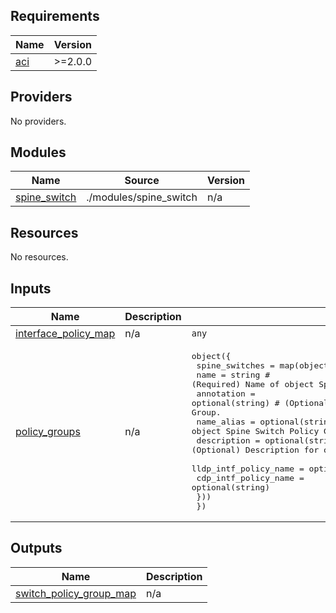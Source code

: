 <!-- BEGIN_TF_DOCS -->
## Requirements

| Name | Version |
|------|---------|
| <a name="requirement_aci"></a> [aci](#requirement\_aci) | >=2.0.0 |

## Providers

No providers.

## Modules

| Name | Source | Version |
|------|--------|---------|
| <a name="module_spine_switch"></a> [spine\_switch](#module\_spine\_switch) | ./modules/spine_switch | n/a |

## Resources

No resources.

## Inputs

| Name | Description | Type | Default | Required |
|------|-------------|------|---------|:--------:|
| <a name="input_interface_policy_map"></a> [interface\_policy\_map](#input\_interface\_policy\_map) | n/a | `any` | n/a | yes |
| <a name="input_policy_groups"></a> [policy\_groups](#input\_policy\_groups) | n/a | <pre>object({<br>    spine_switches = map(object({<br>      name                  = string # (Required) Name of object Spine Switch Policy Group.<br>      annotation            = optional(string) # (Optional) Annotation of object Spine Switch Policy Group.<br>      name_alias            = optional(string) # (Optional) Name alias for object Spine Switch Policy Group.<br>      description           = optional(string) # (Optional) Description for object Spine Switch Policy Group.<br>      lldp_intf_policy_name = optional(string)<br>      cdp_intf_policy_name  = optional(string)<br>    }))<br>  })</pre> | n/a | yes |

## Outputs

| Name | Description |
|------|-------------|
| <a name="output_switch_policy_group_map"></a> [switch\_policy\_group\_map](#output\_switch\_policy\_group\_map) | n/a |
<!-- END_TF_DOCS -->